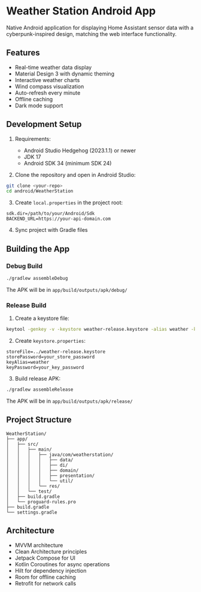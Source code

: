 # Weather Station Android App

Native Android application for displaying Home Assistant sensor data with a cyberpunk-inspired design, matching the web interface functionality.

## Features

- Real-time weather data display
- Material Design 3 with dynamic theming
- Interactive weather charts
- Wind compass visualization
- Auto-refresh every minute
- Offline caching
- Dark mode support

## Development Setup

1. Requirements:
   - Android Studio Hedgehog (2023.1.1) or newer
   - JDK 17
   - Android SDK 34 (minimum SDK 24)

2. Clone the repository and open in Android Studio:
```bash
git clone <your-repo>
cd android/WeatherStation
```

3. Create `local.properties` in the project root:
```properties
sdk.dir=/path/to/your/Android/Sdk
BACKEND_URL=https://your-api-domain.com
```

4. Sync project with Gradle files

## Building the App

### Debug Build
```bash
./gradlew assembleDebug
```
The APK will be in `app/build/outputs/apk/debug/`

### Release Build
1. Create a keystore file:
```bash
keytool -genkey -v -keystore weather-release.keystore -alias weather -keyalg RSA -keysize 2048 -validity 10000
```

2. Create `keystore.properties`:
```properties
storeFile=../weather-release.keystore
storePassword=your_store_password
keyAlias=weather
keyPassword=your_key_password
```

3. Build release APK:
```bash
./gradlew assembleRelease
```
The APK will be in `app/build/outputs/apk/release/`

## Project Structure

```
WeatherStation/
├── app/
│   ├── src/
│   │   ├── main/
│   │   │   ├── java/com/weatherstation/
│   │   │   │   ├── data/
│   │   │   │   ├── di/
│   │   │   │   ├── domain/
│   │   │   │   ├── presentation/
│   │   │   │   └── util/
│   │   │   └── res/
│   │   └── test/
│   ├── build.gradle
│   └── proguard-rules.pro
├── build.gradle
└── settings.gradle
```

## Architecture

- MVVM architecture
- Clean Architecture principles
- Jetpack Compose for UI
- Kotlin Coroutines for async operations
- Hilt for dependency injection
- Room for offline caching
- Retrofit for network calls 